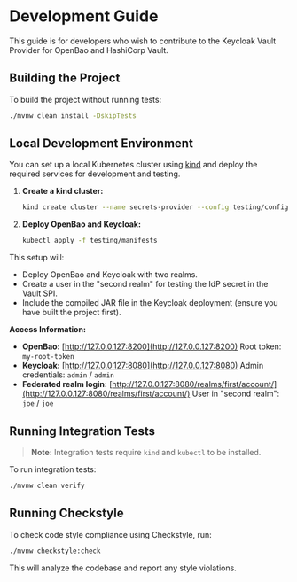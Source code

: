 # Development Guide

This guide is for developers who wish to contribute to the Keycloak Vault Provider for OpenBao and HashiCorp Vault.

## Building the Project

To build the project without running tests:

```bash
./mvnw clean install -DskipTests
```

## Local Development Environment

You can set up a local Kubernetes cluster using [kind](https://kind.sigs.k8s.io/) and deploy the required services for development and testing.

1. **Create a kind cluster:**
    ```bash
    kind create cluster --name secrets-provider --config testing/configs/kind-cluster-config.yaml
    ```

2. **Deploy OpenBao and Keycloak:**
    ```bash
    kubectl apply -f testing/manifests
    ```

This setup will:
- Deploy OpenBao and Keycloak with two realms.
- Create a user in the "second realm" for testing the IdP secret in the Vault SPI.
- Include the compiled JAR file in the Keycloak deployment (ensure you have built the project first).

**Access Information:**
- **OpenBao:** [http://127.0.0.127:8200](http://127.0.0.127:8200)
  Root token: `my-root-token`
- **Keycloak:** [http://127.0.0.127:8080](http://127.0.0.127:8080)
  Admin credentials: `admin` / `admin`
- **Federated realm login:** [http://127.0.0.127:8080/realms/first/account/](http://127.0.0.127:8080/realms/first/account/)
  User in "second realm": `joe` / `joe`

## Running Integration Tests

> **Note:** Integration tests require `kind` and `kubectl` to be installed.

To run integration tests:

```bash
./mvnw clean verify
```

## Running Checkstyle

To check code style compliance using Checkstyle, run:

```bash
./mvnw checkstyle:check
```

This will analyze the codebase and report any style violations.
